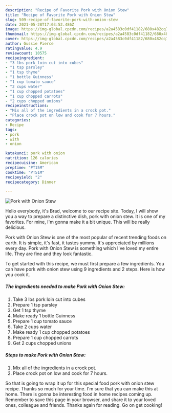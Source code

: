 ```yaml
---
description: "Recipe of Favorite Pork with Onion Stew"
title: "Recipe of Favorite Pork with Onion Stew"
slug: 509-recipe-of-favorite-pork-with-onion-stew
date: 2021-05-28T17:03:52.486Z
image: https://img-global.cpcdn.com/recipes/a2a4583c0df41182/680x482cq70/pork-with-onion-stew-recipe-main-photo.jpg
thumbnail: https://img-global.cpcdn.com/recipes/a2a4583c0df41182/680x482cq70/pork-with-onion-stew-recipe-main-photo.jpg
cover: https://img-global.cpcdn.com/recipes/a2a4583c0df41182/680x482cq70/pork-with-onion-stew-recipe-main-photo.jpg
author: Gussie Pierce
ratingvalue: 4.9
reviewcount: 10575
recipeingredient:
- "3 lbs pork loin cut into cubes"
- "1 tsp parsley"
- "1 tsp thyme"
- "1 bottle Guinness"
- "1 cup tomato sauce"
- "2 cups water"
- "1 cup chopped potatoes"
- "1 cup chopped carrots"
- "2 cups chopped unions"
recipeinstructions:
- "Mix all of the ingredients in a crock pot."
- "Place crock pot on low and cook for 7 hours."
categories:
- Recipe
tags:
- pork
- with
- onion

katakunci: pork with onion 
nutrition: 126 calories
recipecuisine: American
preptime: "PT15M"
cooktime: "PT51M"
recipeyield: "2"
recipecategory: Dinner

---
```



![Pork with Onion Stew](https://img-global.cpcdn.com/recipes/a2a4583c0df41182/680x482cq70/pork-with-onion-stew-recipe-main-photo.jpg)

Hello everybody, it's Brad, welcome to our recipe site. Today, I will show you a way to prepare a distinctive dish, pork with onion stew. It is one of my favorites. For mine, I'm gonna make it a bit unique. This will be really delicious.



Pork with Onion Stew is one of the most popular of recent trending foods on earth. It is simple, it's fast, it tastes yummy. It's appreciated by millions every day. Pork with Onion Stew is something which I've loved my entire life. They are fine and they look fantastic.


To get started with this recipe, we must first prepare a few ingredients. You can have pork with onion stew using 9 ingredients and 2 steps. Here is how you cook it.

<!--inarticleads1-->

##### The ingredients needed to make Pork with Onion Stew:

1. Take 3 lbs pork loin cut into cubes
1. Prepare 1 tsp parsley
1. Get 1 tsp thyme
1. Make ready 1 bottle Guinness
1. Prepare 1 cup tomato sauce
1. Take 2 cups water
1. Make ready 1 cup chopped potatoes
1. Prepare 1 cup chopped carrots
1. Get 2 cups chopped unions




<!--inarticleads2-->

##### Steps to make Pork with Onion Stew:

1. Mix all of the ingredients in a crock pot.
1. Place crock pot on low and cook for 7 hours.




So that is going to wrap it up for this special food pork with onion stew recipe. Thanks so much for your time. I'm sure that you can make this at home. There is gonna be interesting food in home recipes coming up. Remember to save this page in your browser, and share it to your loved ones, colleague and friends. Thanks again for reading. Go on get cooking!
